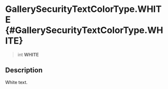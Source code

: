 GallerySecurityTextColorType.WHITE {#GallerySecurityTextColorType.WHITE}
==================================

> int **WHITE**

Description
-----------

White text.
